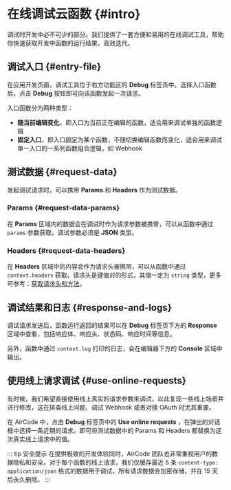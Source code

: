 # 在线调试云函数 {#intro}

调试时开发中必不可少的部分。我们提供了一套方便和易用的在线调试工具，帮助你快速获取开发中函数的运行结果，高效迭代。

<ACImage src="/_images/1671517286503.png" mode="light" />
<ACImage src="/_images/1671517302558.png" mode="dark" />

## 调试入口 {#entry-file}

在应用开发页面，调试工具位于右方功能区的 **Debug** 标签页中。选择入口函数后，点击 **Debug** 按钮即可向该函数发起一次请求。

<ACImage src="/_images/1671517361524.png" mode="light" />
<ACImage src="/_images/1671517345859.png" mode="dark" />

入口函数分为两种类型：
- **随当前编辑变化**，即入口为当前正在编辑的函数，适合用来调试单独的函数逻辑
- **固定入口**，即入口固定为某个函数，不随切换编辑函数而变化，适合用来调试单一入口的一系列函数组合逻辑，如 Webhook

## 测试数据 {#request-data}

发起调试请求时，可以携带 **Params** 和 **Headers** 作为测试数据。

<ACImage src="/_images/1671517409446.png" mode="light" />
<ACImage src="/_images/1671517428786.png" mode="dark" />

### Params {#request-data-params}

在 **Params** 区域内的数据会在调试时作为请求参数被携带，可以从函数中通过 `params` 参数获取。调试参数必须是 **JSON** 类型。

### Headers {#request-data-headers}

在 **Headers** 区域中的内容会作为请求头被携带，可以从函数中通过 `context.headers` 获取。请求头是键值对的形式，其值一定为 `string` 类型，更多可参考：[获取请求头和方法](/guide/functions/request-header-and-method)。

## 调试结果和日志 {#response-and-logs}

调试请求发送后，函数运行返回的结果可以在 **Debug** 标签页下方的 **Response** 区域中查看，包括响应体、响应头、状态码、响应时间等信息。

<ACImage src="/_images/1671517484480.png" mode="light" />
<ACImage src="/_images/1671517502205.png" mode="dark" />

另外，函数中通过 `context.log` 打印的日志，会在编辑器下方的 **Console** 区域中输出。

<ACImage src="/_images/1671517558612.png" mode="light" />
<ACImage src="/_images/1671517589421.png" mode="dark" />

## 使用线上请求调试 {#use-online-requests}

有时候，我们希望直接使用线上真实的请求参数来调试，以此复现一些线上场景并进行修改，这在排查线上问题、调试 Webhook 或者对接 OAuth 时尤其重要。

在 AirCode 中，点击 **Debug** 标签页中的 **Use online requests** ，在弹出的对话框中选择一条近期的请求，即可将测试数据中的 Params 和 Headers 都替换为这次真实线上请求中的值。

<ACImage src="/_images/1671517737942.png" mode="light" />
<ACImage src="/_images/1671517801557.png" mode="dark" />

::: tip 安全提示
在提供极致的开发体验同时，AirCode 团队也非常重视用户的数据隐私和安全。对于每个函数的线上请求，我们仅缓存最近 5 条 `content-type: application/json` 格式的数据用于调试，所有请求数据会加密存储，并在 15 天后永久删除。
:::
